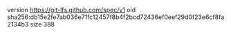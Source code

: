 version https://git-lfs.github.com/spec/v1
oid sha256:db15e2fe7ab036e71fc12457f8b4f2bcd72436ef0eef29d0f23e6cf8fa2134b3
size 388
